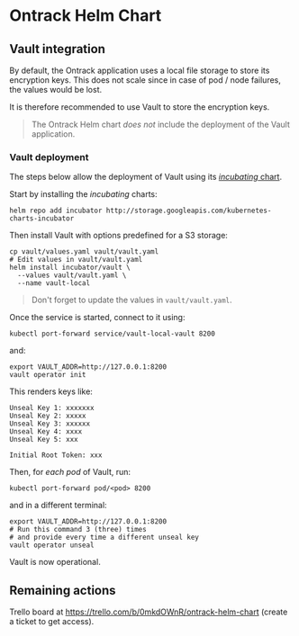 Ontrack Helm Chart
==================

## Vault integration

By default, the Ontrack application uses a local file
storage to store its encryption keys. This does not
scale since in case of pod / node failures, the values
would be lost.

It is therefore recommended to use Vault to store the
encryption keys.

> The Ontrack Helm chart _does not_ include the deployment
of the Vault application.

### Vault deployment

The steps below allow the deployment of Vault using
its [_incubating_ chart](https://github.com/helm/charts/tree/master/incubator/vault).

Start by installing the _incubating_ charts:

    helm repo add incubator http://storage.googleapis.com/kubernetes-charts-incubator

Then install Vault with options predefined for a S3 storage:

    cp vault/values.yaml vault/vault.yaml
    # Edit values in vault/vault.yaml
    helm install incubator/vault \
      --values vault/vault.yaml \
      --name vault-local

> Don't forget to update the values in `vault/vault.yaml`.

Once the service is started, connect to it using:

    kubectl port-forward service/vault-local-vault 8200

and:

    export VAULT_ADDR=http://127.0.0.1:8200
    vault operator init

This renders keys like:

    Unseal Key 1: xxxxxxx
    Unseal Key 2: xxxxx
    Unseal Key 3: xxxxxx
    Unseal Key 4: xxxx
    Unseal Key 5: xxx

    Initial Root Token: xxx

Then, for _each pod_ of Vault, run:

    kubectl port-forward pod/<pod> 8200

and in a different terminal:

    export VAULT_ADDR=http://127.0.0.1:8200
    # Run this command 3 (three) times
    # and provide every time a different unseal key
    vault operator unseal

Vault is now operational.

## Remaining actions

Trello board at https://trello.com/b/0mkdOWnR/ontrack-helm-chart (create a ticket to get access).
